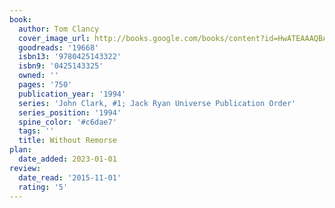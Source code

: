 ```yaml
---
book:
  author: Tom Clancy
  cover_image_url: http://books.google.com/books/content?id=HwATEAAAQBAJ&printsec=frontcover&img=1&zoom=1&edge=curl&source=gbs_api
  goodreads: '19668'
  isbn13: '9780425143322'
  isbn9: '0425143325'
  owned: ''
  pages: '750'
  publication_year: '1994'
  series: 'John Clark, #1; Jack Ryan Universe Publication Order'
  series_position: '1994'
  spine_color: '#c6dae7'
  tags: ''
  title: Without Remorse
plan:
  date_added: 2023-01-01
review:
  date_read: '2015-11-01'
  rating: '5'
---
```

